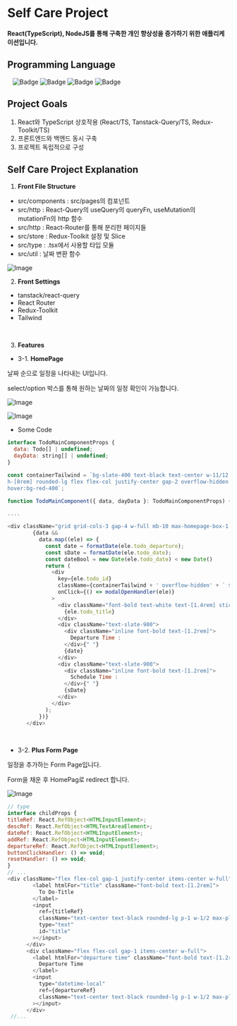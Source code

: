 # Self Care Project
**React(TypeScript), NodeJS를 통해 구축한 개인 향상성을 증가하기 위한 애플리케이션입니다.**

## Programming Language
&nbsp;&nbsp;&nbsp;![Badge](https://img.shields.io/badge/JavaScript-F7DF1E.svg?&logo=JavaScript&logoColor=fff)
![Badge](https://img.shields.io/badge/Node.js-5FA04E.svg?&logo=Node.js&logoColor=fff)
![Badge](https://img.shields.io/badge/React-61DAFB.svg?&logo=React&logoColor=fff)
![Badge](https://img.shields.io/badge/TypeScript-3178C6.svg?&logo=TypeScript&logoColor=fff)

## Project Goals
1. React와 TypeScript 상호작용 (React/TS, Tanstack-Query/TS, Redux-Toolkit/TS)
2. 프론트엔드와 백엔드 동시 구축
3. 프로젝트 독립적으로 구성

## Self Care Project Explanation

1. **Front File Structure**
 - src/components : src/pages의 컴포넌트
 - src/http : React-Query의 useQuery의 queryFn, useMutation의 mutationFn의 http 함수
 - src/http : React-Router를 통해 분리한 페이지들
 - src/store : Redux-Toolkit 설정 및 Slice
 - src/type : .tsx에서 사용할 타입 모듈
 - src/util : 날짜 변환 함수

![Image](https://github.com/user-attachments/assets/de78f4b6-ec59-417c-87b3-c9a5041d67c5)

2. **Front Settings**
- tanstack/react-query
- React Router
- Redux-Toolkit
- Tailwind

<br/>


3. **Features**

  - 3-1. **HomePage**

  날짜 순으로 일정을 나타내는 UI입니다.
  
  select/option 박스를 통해 원하는 날짜의 일정 확인이 가능합니다.
  

![Image](https://github.com/user-attachments/assets/270129ba-671e-432e-89dd-9be62f2c5454)

![Image](https://github.com/user-attachments/assets/7ab16bfd-ef49-4fe6-aeb3-c2922e673c63)

  - Some Code
```javascript
interface TodoMainComponentProps {
  data: Todo[] | undefined;
  dayData: string[] | undefined;
}

const containerTailwind = `bg-slate-400 text-black text-center w-11/12 m-auto 
h-[8rem] rounded-lg flex flex-col justify-center gap-2 overflow-hidden font-custom-Oswald 
hover:bg-red-400`;

function TodoMainComponent({ data, dayData }: TodoMainComponentProps) {

....

<div className="grid grid-cols-3 gap-4 w-full mb-10 max-homepage-box-1:grid-cols-2 max-homepage-box-2:grid-cols-1">
        {data &&
          data.map((ele) => {
            const date = formatDate(ele.todo_departure);
            const sDate = formatDate(ele.todo_date);
            const dateBool = new Date(ele.todo_date) < new Date()
            return (
              <div
                key={ele.todo_id}
                className={containerTailwind + ' overflow-hidden' + ` ${dateBool ? 'bg-red-300' : null}`}
                onClick={() => modalOpenHandler(ele)}
              >
                <div className="font-bold text-white text-[1.4rem] sticky top-0 z-10 ">
                  {ele.todo_title}
                </div>
                <div className="text-slate-900">
                  <div className="inline font-bold text-[1.2rem]">
                    Departure Time :
                  </div>{" "}
                  {date}
                </div>
                <div className="text-slate-900">
                  <div className="inline font-bold text-[1.2rem]">
                    Schedule Time :
                  </div>{" "}
                  {sDate}
                </div>
              </div>
            );
          })}
      </div>
```

<br/>

 - 3-2. **Plus Form Page**

  일정을 추가하는 Form Page입니다.

  Form을 채운 후 HomePag로 redirect 합니다.

  ![Image](https://github.com/user-attachments/assets/d1bc0556-67ed-4643-a333-3b7db012025e)

  ```javascript
 // type
interface childProps {
  titleRef: React.RefObject<HTMLInputElement>;
  descRef: React.RefObject<HTMLTextAreaElement>;
  dateRef: React.RefObject<HTMLInputElement>;
  addRef: React.RefObject<HTMLInputElement>;
  departureRef: React.RefObject<HTMLInputElement>;
  buttonClickHandler: () => void;
  resetHandler: () => void;
}
// ...
<div className="flex flex-col gap-1 justify-center items-center w-full">
          <label htmlFor="title" className="font-bold text-[1.2rem]">
            To Do-Title
          </label>
          <input
            ref={titleRef}
            className="text-center text-black rounded-lg p-1 w-1/2 max-plus-page-1:w-10/12"
            type="text"
            id="title"
          ></input>
        </div>
        <div className="flex flex-col gap-1 items-center w-full">
          <label htmlFor="departure time" className="font-bold text-[1.2rem]">
            Departure Time
          </label>
          <input
            type="datetime-local"
            ref={departureRef}
            className="text-center text-black rounded-lg p-1 w-1/2 max-plus-page-1:w-10/12 max-plus-page-2:w-8/12"
          ></input>
        </div>
   //...
 ```









